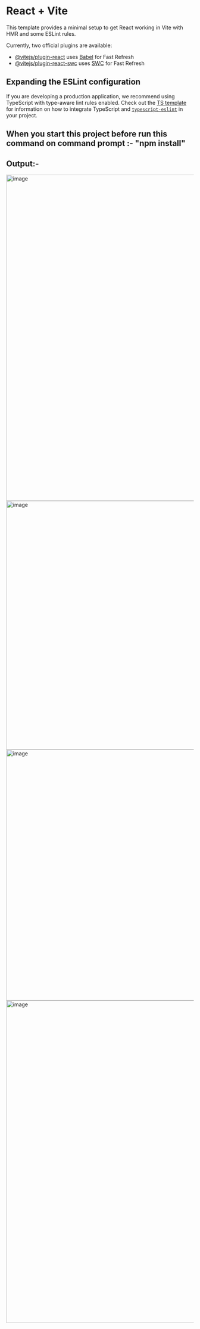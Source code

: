 # React + Vite

This template provides a minimal setup to get React working in Vite with HMR and some ESLint rules.

Currently, two official plugins are available:

- [@vitejs/plugin-react](https://github.com/vitejs/vite-plugin-react/blob/main/packages/plugin-react) uses [Babel](https://babeljs.io/) for Fast Refresh
- [@vitejs/plugin-react-swc](https://github.com/vitejs/vite-plugin-react/blob/main/packages/plugin-react-swc) uses [SWC](https://swc.rs/) for Fast Refresh

## Expanding the ESLint configuration

If you are developing a production application, we recommend using TypeScript with type-aware lint rules enabled. Check out the [TS template](https://github.com/vitejs/vite/tree/main/packages/create-vite/template-react-ts) for information on how to integrate TypeScript and [`typescript-eslint`](https://typescript-eslint.io) in your project.

## When you start this project before run this command on command prompt :- "npm install"

## Output:-
<img width="1894" height="876" alt="image" src="https://github.com/user-attachments/assets/5adfd36c-9c2b-4ee4-ba87-b89a1d75c0e9" />
<img width="1899" height="668" alt="image" src="https://github.com/user-attachments/assets/db2f3c6a-aada-4414-8839-7365be100394" />
<img width="1902" height="674" alt="image" src="https://github.com/user-attachments/assets/fa637bf3-0bf5-4057-b734-248ed86d4a51" />
<img width="1904" height="866" alt="image" src="https://github.com/user-attachments/assets/82f1de85-cb38-4d8c-826d-ef7839a43fea" />





